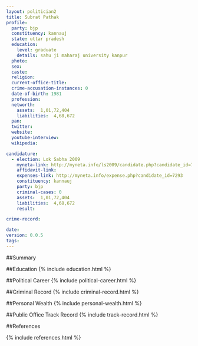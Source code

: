 ```yaml
---
layout: politician2
title: Subrat Pathak
profile: 
  party: bjp
  constituency: kannauj
  state: uttar pradesh
  education: 
    level: graduate
    details: sahu ji maharaj university kanpur
  photo: 
  sex: 
  caste: 
  religion: 
  current-office-title: 
  crime-accusation-instances: 0
  date-of-birth: 1981
  profession: 
  networth: 
    assets:  1,01,72,404
    liabilities:  4,68,672
  pan: 
  twitter: 
  website: 
  youtube-interview: 
  wikipedia: 

candidature: 
  - election: Lok Sabha 2009
    myneta-link: http://myneta.info/ls2009/candidate.php?candidate_id=7293
    affidavit-link: 
    expenses-link: http://myneta.info/expense.php?candidate_id=7293
    constituency: kannauj 
    party: bjp
    criminal-cases: 0
    assets:  1,01,72,404
    liabilities:  4,68,672
    result:  

crime-record: 

date: 
version: 0.0.5
tags: 
---
```

##Summary


##Education
{% include education.html %}


##Political Career
{% include political-career.html %}


##Criminal Record
{% include criminal-record.html %}


##Personal Wealth
{% include personal-wealth.html %}


##Public Office Track Record
{% include track-record.html %}


##References


{% include references.html %}